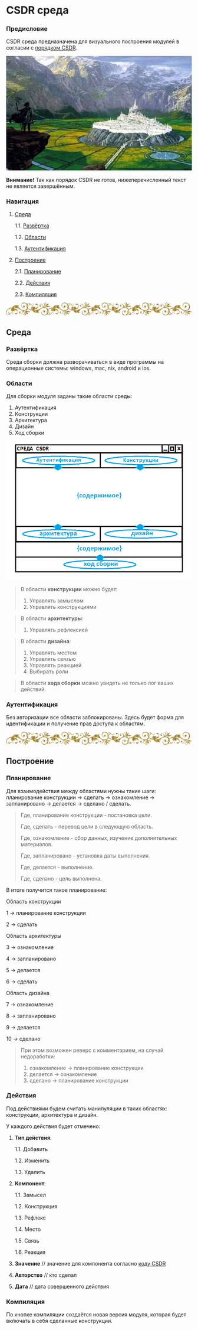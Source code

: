 # CSDR среда

<h3>Предисловие</h3>

CSDR среда предназначена для визуального построения модулей в согласии с <a href="https://github.com/it-architector/right.csdr">порядком CSDR</a>.

![](./Картинки/1.4.jpg)

**Внимание!** Так как порядок CSDR не готов, нижеперечисленный текст не является завершённым.

<h3>Навигация</h3>

1. <a href="#Среда">Среда</a>

     1.1. <a href="#Развёртка">Развёртка</a>
     
     1.2. <a href="#Области">Области</a>
     
     1.3. <a href="#Аутентификация">Аутентификация</a>
     
2. <a href="#Построение">Построение</a>

    2.1. <a href="#Действия">Планирование</a>

    2.2. <a href="#Действия">Действия</a>
    
    2.3. <a href="#Компиляция">Компиляция</a>
    
![---------------------](./Картинки/hr.png)

<h2>Среда</h2>

<h3>Развёртка</h3>

Среда сборки должна разворачиваться в виде программы на операционные системы: windows, mac, nix, android и ios.

<h3>Области</h3>

Для сборки модуля заданы такие области среды:
1. Аутентификация
2. Конструкции
3. Архитектура
4. Дизайн
5. Ход сборки

![](./Картинки/program/shablon1.png)

> В области **конструкции** можно будет:
> 1. Управлять замыслом
> 2. Управлять конструкциями

> В области **архитектуры**:
> 1. Управлять рефлексией

> В области **дизайна**:
> 1. Управлять местом
> 2. Управлять связью
> 3. Управлять реакцией
> 4. Выбирать роли

> В области **хода сборки** можно увидеть не только лог ваших действий.

<h3>Аутентификация</h3>

Без авторизации все области заблокированы. Здесь будет форма для идентификации и получение прав доступа к областям.
    
![---------------------](./Картинки/hr.png)

<h2>Построение</h2>

<h3>Планирование</h3>

Для взаимодействия между областями нужны такие шаги: планирование конструкции → сделать → ознакомление → запланировано → делается  →  сделано / сделать.

> Где, планирование конструкции - постановка цели.
>
> Где, сделать - перевод цели в следующую область.
>
> Где, ознакомление - сбор данных, изучение дополнительных материалов.
>
> Где, запланировано - установка даты выполнения.
>
> Где, делается - выполнение.
>
> Где, сделано - цель выполнена.

В итоге получится такое планирование:

Область конструкции

1 → планирование конструкции

2 → сделать

Область архитектуры

3 → ознакомление

4 → запланировано

5 → делается

6 → сделать

Область дизайна

7 → ознакомление

8 → запланировано

9 → делается

10 → сделано

> При этом возможен реверс с комментарием, на случай недоработки:
> 1) ознакомление → планирование конструкции
> 2) делается  →  ознакомление
> 2) сделано  →  планирование конструкции

<h3>Действия</h3>

Под действиями будем считать манипуляции в таких областях: конструкции, архитектура и дизайн.

У каждого действия будет отмечено:

1. **Тип действия**:

     1.1. Добавить
     
     1.2. Изменить
     
     1.3. Удалить

2. **Компонент**:

     1.1. Замысел

     1.2. Конструкция

     1.3. Рефлекс
     
     1.4. Место
     
     1.5. Связь
     
     1.6. Реакция

3. **Значение** // значение для компонента согласно <a href="https://github.com/it-architector/code.csdr">коду CSDR</a>
     
4. **Авторство** // кто сделал
     
5. **Дата** // дата совершенного действия

<h3>Компиляция</h3>

По кнопке компиляции создаётся новая версия модуля, которая будет включать в себя сделанные конструкции.


